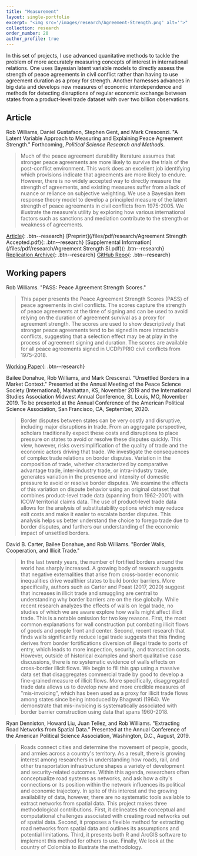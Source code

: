 ```yaml
---
title: "Measurement"
layout: single-portfolio
excerpt: "<img src='/images/research/Agreement-Strength.png' alt=''>"
collection: research
order_number: 20
author_profile: true
---
```


In this set of projects, I use advanced quanitative methods to tackle the problem of more accurately measuring concepts of interest in international relations. One uses Bayesian latent variable models to directly assess the strength of peace agreements in civil conflict rather than having to use agreement duration as a proxy for strength. Another harnesses advances in big data and develops new measures of economic interdependence and methods for detecting disruptions of regular economic exchange between states from a product-level trade dataset with over two billion observations.

## Article

Rob Williams, Daniel Gustafson, Stephen Gent, and Mark Crescenzi. "A Latent Variable Approach to Measuring and Explaining Peace Agreement Strength." Forthcoming, *Political Science Research and Methods*.

> Much of the peace agreement durability literature assumes that stronger peace agreements are more likely to survive the trials of the post-conflict environment. This work does an excellent job identifying which provisions indicate that agreements are more likely to endure. However, there is no widely accepted way to directly measure the strength of agreements, and existing measures suffer from a lack of nuance or reliance on subjective weighting. We use a Bayesian item response theory model to develop a principled measure of the latent strength of peace agreements in civil conflicts from 1975-2005. We illustrate the measure’s utility by exploring how various international factors such as sanctions and mediation contribute to the strength or weakness of agreements.

[Article](https://doi.org/10.1017/psrm.2019.23){: .btn--research} [Preprint](/files/pdf/research/Agreement Strength Accepted.pdf){: .btn--research} [Supplemental Information](/files/pdf/research/Agreement Strength SI.pdf){: .btn--research} [Replication Archive](https://dataverse.harvard.edu/dataset.xhtml?persistentId=doi%3A10.7910%2FDVN%2FVUY8UI){: .btn--research} [GitHub Repo](https://github.com/jayrobwilliams/Peace-Agreement-Strength){: .btn--research}

## Working papers

Rob Williams. "PASS: Peace Agreement Strength Scores."

> This paper presents the Peace Agreement Strength Scores (PASS) of peace agreements in civil conflicts. The scores capture the strength of peace agreements at the time of signing and can be used to avoid relying on the duration of agreement survival as a proxy for agreement strength. The scores are used to show descriptively that stronger peace agreements tend to be signed in more intractable conflicts, suggesting that a selection effect may be at play in the process of agreement signing and duration. The scores are available for all peace agreements signed in UCDP/PRIO civil conflicts from 1975-2018.

[Working Paper](/files/pdf/research/PASS.pdf){: .btn--research}

Bailee Donahue, Rob Williams, and Mark Crescenzi. "Unsettled Borders in a Market Context." Presented at the Annual Meeting of the Peace Science Society (International), Manhattan, KS, November 2019 and the International Studies Association Midwest Annual Conference, St. Louis, MO, November 2019. To be presented at the Annual Conference of the American Political Science Association, San Francisco, CA, September, 2020.

> Border disputes between states can be very costly and disruptive, including major disruptions in trade. From an aggregate perspective, scholars traditionally expect these costs and disruptions to place pressure on states to avoid or resolve these disputes quickly. This view, however, risks oversimplification of the quality of trade and the economic actors driving that trade. We investigate the consequences of complex trade relations on border disputes. Variation in the composition of trade, whether characterized by comparative advantage trade, inter-industry trade, or intra-industry trade, generates variation in the presence and intensity of domestic pressure to avoid or resolve border disputes. We examine the effects of this variation on dispute behavior using an original dataset that combines product-level trade data (spanning from 1962-2001) with ICOW territorial claims data. The use of product-level trade data allows for the analysis of substitutability options which may reduce exit costs and make it easier to escalate border disputes. This analysis helps us better understand the choice to forego trade due to border disputes, and furthers our understanding of the economic impact of unsettled borders.

David B. Carter, Bailee Donahue, and Rob Williams. "Border Walls, Cooperation, and Illicit Trade."

> In the last twenty years, the number of fortified borders around the world has sharply increased. A growing body of research suggests that negative externalities that arise from cross-border economic inequalities drive wealthier states to build border barriers. More specifically, authors such as Carter and Poast (2017, 2020) suggest that increases in illicit trade and smuggling are central to understanding why border barriers are on the rise globally. While recent research analyzes the effects of walls on legal trade, no studies of which we are aware explore how walls might affect illicit trade. This is a notable omission for two key reasons. First, the most common explanations for wall construction put combating illicit flows of goods and people front and center. Second, recent research that finds walls significantly reduce legal trade suggests that this finding derives from border fortifications diversion of illegal trade to ports of entry, which leads to more inspection, security, and transaction costs. However, outside of historical examples and short qualitative case discussions, there is no systematic evidence of walls effects on cross-border illicit flows. We begin to fill this gap using a massive data set that disaggregates commercial trade by good to develop a fine-grained measure of illicit flows. More specifically, disaggregated trade data allows us to develop new and more credible measures of "mis-invoicing", which has been used as a proxy for illicit trade flows among states since being introduced by Bhagwati (1964). We demonstrate that mis-invoicing is systematically associated with border barrier construction using data that spans 1960-2018.

Ryan Denniston, Howard Liu, Juan Tellez, and Rob Williams. "Extracting Road Networks from Spatial Data." Presented at the Annual Conference of the American Political Science Association, Washington, D.C., August, 2019.

> Roads connect cities and determine the movement of people, goods, and armies across a country's territory. As a result, there is growing interest among researchers in understanding how roads, rail, and other transportation infrastructure shapes a variety of development and security-related outcomes. Within this agenda, researchers often conceptualize road systems as networks, and ask how a city's connections or its position within the network influences its political and economic trajectory. In spite of this interest and the growing availability of data, however, there are no systematic tools available to extract networks from spatial data. This project makes three methodological contributions. First, it delineates the conceptual and computational challenges associated with creating road networks out of spatial data. Second, it proposes a flexible method for extracting road networks from spatial data and outlines its assumptions and potential limitations. Third, it presents both R and ArcGIS software to implement this method for others to use. Finally, We look at the country of Colombia to illustrate the methodology.